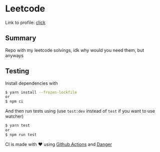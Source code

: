 # Leetcode

Link to profile: [click](https://leetcode.com/botkooper/)

## Summary

Repo with my leetcode solvings, idk why would you need them, but anyways

## Testing

Install dependencies with 
```bash
$ yarn install --frozen-lockfile
or
$ npm ci
```

And then run tests using (use `test:dev` instead of `test` if you want to use watcher)

```bash
$ yarn test
or
$ npm run test
```

CI is made with ❤️ using [Github Actions](https://github.com/features/actions) and [Danger](https://danger.systems/js/)